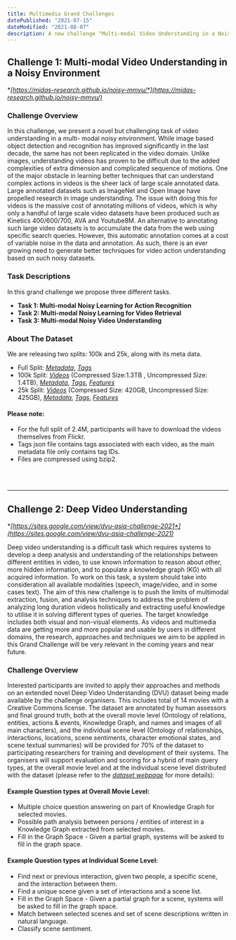```yaml
---
title: Multimedia Grand Challenges
datePublished: "2021-07-15"
dateModified: "2021-08-07"
description: A new challenge "Multi-modal Video Understanding in a Noisy Environment" has been released.
---
```


## Challenge 1: Multi-modal Video Understanding in a Noisy Environment

**[*https://midas-research.github.io/noisy-mmvu/*](https://midas-research.github.io/noisy-mmvu/)**

### Challenge Overview

In this challenge, we present a novel but challenging task of video understanding in a multi- modal noisy environment. While image based object detection and recognition has improved significantly in the last decade, the same has not been replicated in the video domain. Unlike images, understanding videos has proven to be difficult due to the added complexities of extra dimension and complicated sequence of motions. One of the major obstacle in learning better techniques that can understand complex actions in videos is the sheer lack of large scale annotated data. Large annotated datasets such as ImageNet and Open Image have propelled research in image understanding. The issue with doing this for videos is the massive cost of annotating millions of videos, which is why only a handful of large scale video datasets have been produced such as Kinetics 400/600/700, AVA and Youtube8M. An alternative to annotating such large video datasets is to accumulate the data from the web using specific search queries. However, this automatic annotation comes at a cost of variable noise in the data and annotation. As such, there is an ever growing need to generate better techniques for video action understanding based on such noisy datasets.

### Task Descriptions

In this grand challenge we propose three different tasks.

- **Task 1: Multi-modal Noisy Learning for Action Recognition**
- **Task 2: Multi-modal Noisy Learning for Video Retrieval**
- **Task 3: Multi-modal Noisy Video Understanding**

### About The Dataset

We are releasing two splits: 100k and 25k, along with its meta data.

- Full Split: [*Metadata*](https://drive.google.com/file/d/1Zj0Lf4JYUc_8pnHyKe23ctAWWn3JCR9q/view), [*Tags*](https://drive.google.com/file/d/12Hc1bUrTxzB9mKDwJ2bT4HFtx4AqKucZ/view)
- 100k Split: [*Videos*](https://drive.google.com/file/d/19_ddJZkgTVDNC2Hwp4ZWKhV4hfF2N6zv/view) (Compressed Size:1.3TB , Uncompressed Size: 1.4TB), [*Metadata*](https://drive.google.com/file/d/1f81Q-N7DY21wFenS1ThbgO7kWpWGJseb/view), [*Tags*](https://drive.google.com/file/d/11uSVC3dw9Om7bT25hC_pqh7WPNRBQMXW/view), [*Features*](https://drive.google.com/file/d/19qIUb4iOprVm-M3cI7d_5fJzTnzArepO/view)
- 25k Split: [*Videos*](https://drive.google.com/file/d/1frvv3JXRoiTn7hubMTl5BQDdVIcY9XO9/view) (Compressed Size: 420GB, Uncompressed Size: 425GB), [*Metadata*](https://drive.google.com/file/d/1y_QP0Vm4KKCaTSTiY3MrX347Fs14kZ1o/view), [*Tags*](https://drive.google.com/file/d/1grVNqoR1MobJe0vWYe77zSdbdyYVvHMP/view), [*Features*](https://drive.google.com/file/d/1gpwLppZ_noSHxFTXvXDH1zWK27q-7e2z/view)

#### Please note:
- For the full split of 2.4M, participants will have to download the videos themselves from Flickr.
- Tags json file contains tags associated with each video, as the main metadata file only contains tag IDs.
- Files are compressed using bzip2.

<br/>
<br/>

***

## Challenge 2: Deep Video Understanding

**[*https://sites.google.com/view/dvu-asia-challenge-2021*](https://sites.google.com/view/dvu-asia-challenge-2021)**

Deep video understanding is a difficult task which requires systems to develop a deep analysis and understanding of the relationships between different entities in video, to use known information to reason about other, more hidden information, and to populate a knowledge graph (KG) with all acquired information. To work on this task, a system should take into consideration all available modalities (speech, image/video, and in some cases text). The aim of this new challenge is to push the limits of multimodal extraction, fusion, and analysis techniques to address the problem of analyzing long duration videos holistically and extracting useful knowledge to utilise it in solving different types of queries. The target knowledge includes both visual and non-visual elements. As videos and multimedia data are getting more and more popular and usable by users in different domains, the research, approaches and techniques we aim to be applied in this Grand Challenge will be very relevant in the coming years and near future.

### Challenge Overview

Interested participants are invited to apply their approaches and methods on an extended novel Deep Video Understanding (DVU) dataset being made available by the challenge organisers. This includes total of 14 movies with a Creative Commons license. The dataset are annotated by human assessors and final ground truth, both at the overall movie level (Ontology of relations, entities, actions & events, Knowledge Graph, and names and images of all main characters), and the individual scene level (Ontology of relationships, interactions, locations, scene sentiments, character emotional states, and scene textual summaries) will be provided for 70% of the dataset to participating researchers for training and development of their systems. The organisers will support evaluation and scoring for a hybrid of main query types, at the overall movie level and at the individual scene level distributed with the dataset (please refer to the [*dataset webpage*]((https://sites.google.com/view/dvu-asia-challenge-2021/home/supported-datasets)) for more details): 

#### Example Question types at Overall Movie Level:
- Multiple choice question answering on part of Knowledge Graph for selected movies.
- Possible path analysis between persons / entities of interest in a Knowledge Graph extracted from selected movies.
- Fill in the Graph Space - Given a partial graph, systems will be asked to fill in the graph space.

#### Example Question types at Individual Scene Level:
- Find next or previous interaction, given two people, a specific scene, and the interaction between them.
- Find a unique scene given a set of interactions and a scene list.
- Fill in the Graph Space - Given a partial graph for a scene, systems will be asked to fill in the graph space.
- Match between selected scenes and set of scene descriptions written in natural language.
- Classify scene sentiment.

<!-- **For more information regarding this topic**, please refer to the link: [*https://sites.google.com/view/dvu-asia-challenge-2021*](https://sites.google.com/view/dvu-asia-challenge-2021). -->
